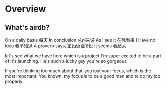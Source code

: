 # Overview

## What's airdb?

On a daily basis 每天
In conclusion 总的来说
As I see it 在我看来
I Have no idea 我不知道
A proverb says, 正如谚语所说
It seems 看起来

let's see what we have here
which is a project I'm super excited to be a part of it's launching.
He's such a lucky guy you're so gorgeous


If you're thinking too much about that, you lost your focus, which is the most
important. You known, my focus is to be a good man and to do my job properly.
